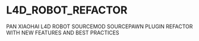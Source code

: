# L4D_ROBOT_REFACTOR
PAN XIAOHAI L4D ROBOT SOURCEMOD SOURCEPAWN PLUGIN REFACTOR WITH NEW FEATURES AND BEST PRACTICES
